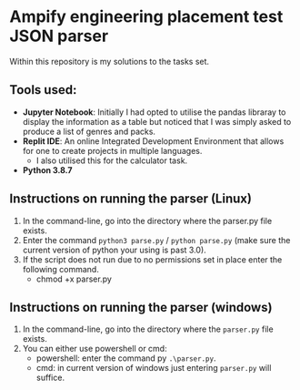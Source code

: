 # Ampify engineering placement test JSON parser
Within this repository is my solutions to the tasks set.
## Tools used:
+ **Jupyter Notebook**: Initially I had opted to utilise the pandas libraray to display the information as a table but noticed that I was simply asked to produce a list of genres and packs.
+ **Replit IDE**: An online Integrated Development Environment that allows for one to create projects in multiple languages.
  + I also utilised this for the calculator task.
+ **Python 3.8.7**

## Instructions on running the parser (Linux)
1. In the command-line, go into the directory where the parser.py file exists.
2. Enter the command `python3 parse.py` / `python parse.py` (make sure the current version of python your using is past  3.0).
3. If the script does not run due to no permissions set in place enter the following command.
   + chmod +x parser.py

## Instructions on running the parser (windows)
1. In the command-line, go into the directory where the `parser.py` file exists.
2. You can either use powershell or cmd:
   + powershell: enter the command py `.\parser.py`.
   + cmd: in current version of windows just entering `parser.py` will suffice.
